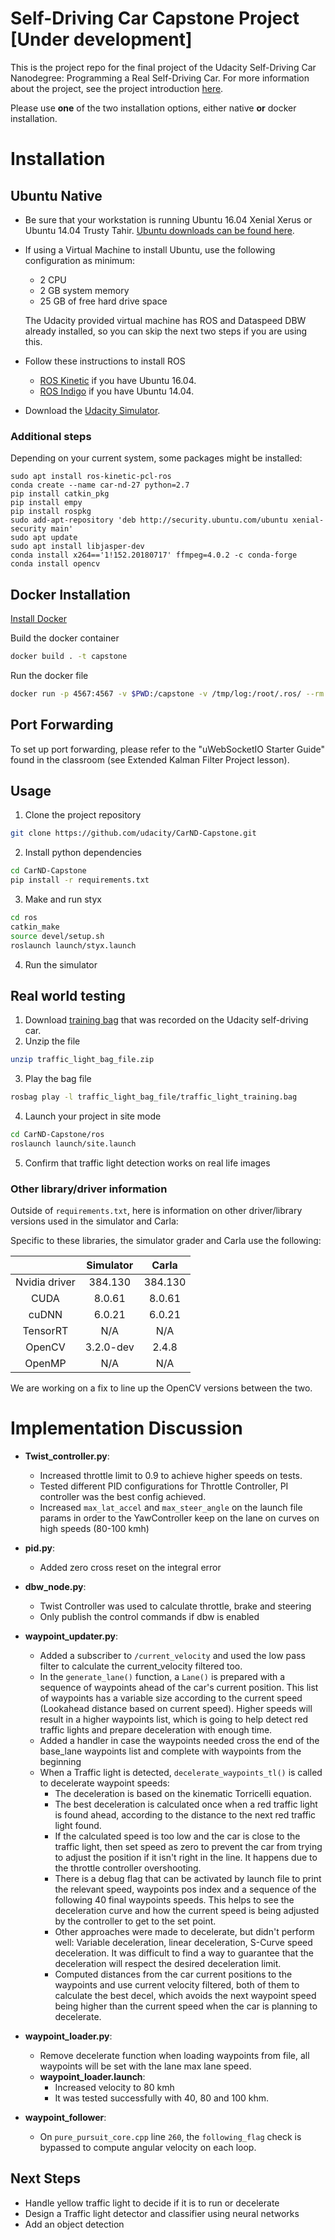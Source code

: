 # Self-Driving Car Capstone Project [Under development]

This is the project repo for the final project of the Udacity Self-Driving Car Nanodegree: Programming a Real Self-Driving Car. For more information about the project, see the project introduction [here](https://classroom.udacity.com/nanodegrees/nd013/parts/6047fe34-d93c-4f50-8336-b70ef10cb4b2/modules/e1a23b06-329a-4684-a717-ad476f0d8dff/lessons/462c933d-9f24-42d3-8bdc-a08a5fc866e4/concepts/5ab4b122-83e6-436d-850f-9f4d26627fd9).

Please use **one** of the two installation options, either native **or** docker installation.

# Installation

## Ubuntu Native 
* Be sure that your workstation is running Ubuntu 16.04 Xenial Xerus or Ubuntu 14.04 Trusty Tahir. [Ubuntu downloads can be found here](https://www.ubuntu.com/download/desktop).
* If using a Virtual Machine to install Ubuntu, use the following configuration as minimum:
  * 2 CPU
  * 2 GB system memory
  * 25 GB of free hard drive space

  The Udacity provided virtual machine has ROS and Dataspeed DBW already installed, so you can skip the next two steps if you are using this.

* Follow these instructions to install ROS
  * [ROS Kinetic](http://wiki.ros.org/kinetic/Installation/Ubuntu) if you have Ubuntu 16.04.
  * [ROS Indigo](http://wiki.ros.org/indigo/Installation/Ubuntu) if you have Ubuntu 14.04.
* Download the [Udacity Simulator](https://github.com/udacity/CarND-Capstone/releases).

### Additional steps

Depending on your current system, some packages might be installed:

```shell
sudo apt install ros-kinetic-pcl-ros
conda create --name car-nd-27 python=2.7
pip install catkin_pkg
pip install empy
pip install rospkg
sudo add-apt-repository 'deb http://security.ubuntu.com/ubuntu xenial-security main'
sudo apt update
sudo apt install libjasper-dev
conda install x264=='1!152.20180717' ffmpeg=4.0.2 -c conda-forge
conda install opencv
```

## Docker Installation
[Install Docker](https://docs.docker.com/engine/installation/)

Build the docker container
```bash
docker build . -t capstone
```

Run the docker file
```bash
docker run -p 4567:4567 -v $PWD:/capstone -v /tmp/log:/root/.ros/ --rm -it capstone
```

## Port Forwarding
To set up port forwarding, please refer to the "uWebSocketIO Starter Guide" found in the classroom (see Extended Kalman Filter Project lesson).

## Usage

1. Clone the project repository
```bash
git clone https://github.com/udacity/CarND-Capstone.git
```

2. Install python dependencies
```bash
cd CarND-Capstone
pip install -r requirements.txt
```
3. Make and run styx
```bash
cd ros
catkin_make
source devel/setup.sh
roslaunch launch/styx.launch
```
4. Run the simulator

## Real world testing
1. Download [training bag](https://s3-us-west-1.amazonaws.com/udacity-selfdrivingcar/traffic_light_bag_file.zip) that was recorded on the Udacity self-driving car.
2. Unzip the file
```bash
unzip traffic_light_bag_file.zip
```
3. Play the bag file
```bash
rosbag play -l traffic_light_bag_file/traffic_light_training.bag
```
4. Launch your project in site mode
```bash
cd CarND-Capstone/ros
roslaunch launch/site.launch
```
5. Confirm that traffic light detection works on real life images

### Other library/driver information
Outside of `requirements.txt`, here is information on other driver/library versions used in the simulator and Carla:

Specific to these libraries, the simulator grader and Carla use the following:

|        | Simulator | Carla  |
| :-----------: |:-------------:| :-----:|
| Nvidia driver | 384.130 | 384.130 |
| CUDA | 8.0.61 | 8.0.61 |
| cuDNN | 6.0.21 | 6.0.21 |
| TensorRT | N/A | N/A |
| OpenCV | 3.2.0-dev | 2.4.8 |
| OpenMP | N/A | N/A |

We are working on a fix to line up the OpenCV versions between the two.

# Implementation Discussion

- **Twist_controller.py**:
  - Increased throttle limit to 0.9 to achieve higher speeds on tests.
  - Tested different PID configurations for Throttle Controller, PI controller was the best config achieved.
  - Increased `max_lat_accel` and `max_steer_angle` on the launch file params in order to the YawController keep on the lane on curves on high speeds (80-100 kmh)

- **pid.py**:
  - Added zero cross reset on the integral error

- **dbw_node.py**:
  - Twist Controller was used to calculate throttle, brake and steering
  - Only publish the control commands if dbw is enabled


- **waypoint_updater.py**:
  - Added a subscriber to `/current_velocity` and used the low pass filter to calculate the current_velocity filtered too.
  - In the `generate_lane()` function, a `Lane()` is prepared with a sequence of waypoints ahead of the car's current position. This list of waypoints has a variable size according to the current speed (Lookahead distance based on current speed). Higher speeds will result in a higher waypoints list, which is going to help detect red traffic lights and prepare deceleration with enough time.
  - Added a handler in case the waypoints needed cross the end of the base_lane waypoints list and complete with waypoints from the beginning
  - When a Traffic light is detected, `decelerate_waypoints_tl()` is called to decelerate waypoint speeds:
    - The deceleration is based on the kinematic Torricelli equation.
    - The best deceleration is calculated once when a red traffic light is found ahead, according to the distance to the next red traffic light found.
    - If the calculated speed is too low and the car is close to the traffic light, then set speed as zero to prevent the car from trying to adjust the position if it isn't right in the line. It happens due to the throttle controller overshooting. 
    - There is a debug flag that can be activated by launch file to print the relevant speed, waypoints pos index and a sequence of the following 40 final waypoints speeds. This helps to see the deceleration curve and how the current speed is being adjusted by the controller to get to the set point.
    - Other approaches were made to decelerate, but didn't perform well: Variable deceleration, linear deceleration, S-Curve speed deceleration. It was difficult to find a way to guarantee that the deceleration will respect the desired deceleration limit.
    - Computed distances from the car current positions to the waypoints and use current velocity filtered, both of them to calculate the best decel, which avoids the next waypoint speed being higher than the current speed when the car is planning to decelerate.

- **waypoint_loader.py**:
  - Remove decelerate function when loading waypoints from file, all waypoints will be set with the lane max lane speed.
  - **waypoint_loader.launch**:
    - Increased velocity to 80 kmh
    - It was tested successfully with 40, 80 and 100 khm.

- **waypoint_follower**:
  - On `pure_pursuit_core.cpp` line `260`, the `following_flag` check is bypassed to compute angular velocity on each loop.

## Next Steps

- Handle yellow traffic light to decide if it is to run or decelerate
- Design a Traffic light detector and classifier using neural networks 
- Add an object detection